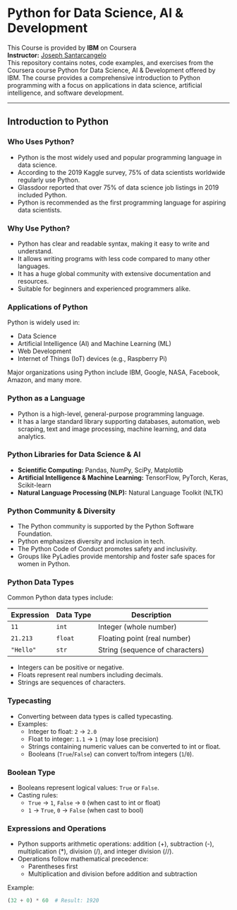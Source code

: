 # Python for Data Science, AI & Development

This Course is provided by **IBM** on Coursera   
**Instructor:** [Joseph Santarcangelo](https://www.coursera.org/instructor/~28511493)  
This repository contains notes, code examples, and exercises from the Coursera course Python for Data Science, AI &amp; Development offered by IBM. The course provides a comprehensive introduction to Python programming with a focus on applications in data science, artificial intelligence, and software development.

---

## Introduction to Python

### Who Uses Python?

- Python is the most widely used and popular programming language in data science.
- According to the 2019 Kaggle survey, 75% of data scientists worldwide regularly use Python.
- Glassdoor reported that over 75% of data science job listings in 2019 included Python.
- Python is recommended as the first programming language for aspiring data scientists.

### Why Use Python?

- Python has clear and readable syntax, making it easy to write and understand.
- It allows writing programs with less code compared to many other languages.
- It has a huge global community with extensive documentation and resources.
- Suitable for beginners and experienced programmers alike.

### Applications of Python

Python is widely used in:
- Data Science
- Artificial Intelligence (AI) and Machine Learning (ML)
- Web Development
- Internet of Things (IoT) devices (e.g., Raspberry Pi)

Major organizations using Python include IBM, Google, NASA, Facebook, Amazon, and many more.

### Python as a Language

- Python is a high-level, general-purpose programming language.
- It has a large standard library supporting databases, automation, web scraping, text and image processing, machine learning, and data analytics.

### Python Libraries for Data Science & AI

- **Scientific Computing:** Pandas, NumPy, SciPy, Matplotlib
- **Artificial Intelligence & Machine Learning:** TensorFlow, PyTorch, Keras, Scikit-learn
- **Natural Language Processing (NLP):** Natural Language Toolkit (NLTK)

### Python Community & Diversity

- The Python community is supported by the Python Software Foundation.
- Python emphasizes diversity and inclusion in tech.
- The Python Code of Conduct promotes safety and inclusivity.
- Groups like PyLadies provide mentorship and foster safe spaces for women in Python.

### Python Data Types

Common Python data types include:

| Expression | Data Type | Description                  |
|------------|-----------|------------------------------|
| `11`       | `int`     | Integer (whole number)        |
| `21.213`   | `float`   | Floating point (real number)  |
| `"Hello"`  | `str`     | String (sequence of characters)|

- Integers can be positive or negative.
- Floats represent real numbers including decimals.
- Strings are sequences of characters.

### Typecasting

- Converting between data types is called typecasting.
- Examples:
  - Integer to float: `2` → `2.0`
  - Float to integer: `1.1` → `1` (may lose precision)
  - Strings containing numeric values can be converted to int or float.
  - Booleans (`True`/`False`) can convert to/from integers (`1`/`0`).

### Boolean Type

- Booleans represent logical values: `True` or `False`.
- Casting rules:
  - `True` → `1`, `False` → `0` (when cast to int or float)
  - `1` → `True`, `0` → `False` (when cast to bool)

### Expressions and Operations

- Python supports arithmetic operations: addition (+), subtraction (-), multiplication (*), division (/), and integer division (//).
- Operations follow mathematical precedence:
  - Parentheses first
  - Multiplication and division before addition and subtraction

Example:
```python
(32 + 0) * 60  # Result: 1920
